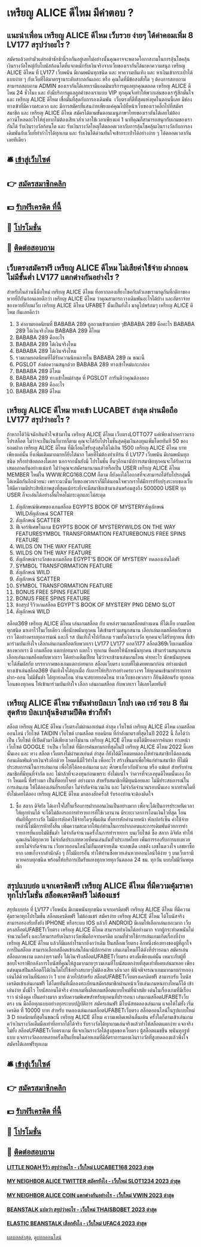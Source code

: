 # เหรียญ ALICE ดีไหม มีคำตอบ ?
## แนะนำเพื่อน เหรียญ ALICE ดีไหม เว็บรวย ง่ายๆ ได้ค่าคอมเพิ่ม 8 LV177 สรุปว่าอะไร ?
สมัครแล้วอย่ามัวแต่รอช้าชักช้านี่รอกันอยู่เลยไม่อย่างนั้นคุณอาจจะพลาดโอกาสงามในการลุ้นโชคลุ้นเงินรางวัลใหญ่กับโบนัสก้อนโตที่แจกหนักรับเงินจริงจากเว็บของเรากันได้มาหาความสนุก เหรียญ ALICE ดีไหม ที่ LV177 เว็บพนัน มีเกมพนันทุกชนิด และ หาความบันเทิง และ หาเงินเข้ากระเป๋าได้แบบง่าย ๆ กับเว็บที่ได้มาตรฐานระดับสากลกันเถอะ หรือ คุณใดที่มีข้อสงสัยใด ๆ ต้องการสอบถามสามารถสอบถาม ADMIN ของเรากันได้เลยเรามีแอดมินบริการดูแลทุกคุณตลอด เหรียญ ALICE ดีไหม 24 ชั่วโมง และ ยังมีบริการดูแลลูกค้าของเราแบบ VIP ทุกคุณจึงทำให้พวกเล่นของเรารู้สึกมั่นใจ และ เหรียญ ALICE ดีไหม เชื่อมั่นที่สุดกับการลงเดิมพัน  เว็บตรงที่ดีที่สุดแห่งยุคในตอนนี้เลย
มีช่องทางเข้าที่มีความสะดวก และ มีการสมัครที่แสนง่ายเพียงแค่คุณไปที่หน้าเว็บของเราคลิ๊กไปที่สมัครสมาชิก และ เหรียญ ALICE ดีไหม สมัครได้ตามขั้นตอนเมนูภาษาไทยของเรากันได้เลยไม่ต้องดาวน์โหลดอะไรให้ยุ่งยากไม่ต้องเสียเวล่ำเวลาใช้เวลาเพียงแค่ 1 นาทีคุณก็สามารถสนุกกับเกมของเรากันได้
รับเงินรางวัลก้อนโต และ รับเงินรางวัลใหญ่ได้ตลอดเวลากับการลุ้นโชคลุ้นเงินรางวัลกับการลงเดิมพันกับเว็บที่ทำกำไรได้ทุกเกม และ รับเงินได้ด่วนทันใจเข้ากระเป๋าได้อย่างง่าย ๆ ได้ตลอดเวลากันเลยทีเดียว

## 🛎 [เข้าสู่เว็บไซต์](https://bit.ly/3SdLNi2)
## 👉 [สมัครสมาชิกคลิก](https://bit.ly/3SdLNi2)
## 💵 [รับฟรีเครดิต ที่นี้](https://bit.ly/3dyRKHj)
## 👑 [โปรโมชั่น](https://bit.ly/3dyRKHj)
## 📱 [ติดต่อสอบถาม](https://bit.ly/3dyRKHj)

## เว็บตรงสมัครฟรี เหรียญ ALICE ดีไหม ไม่เสียค่าใช้จ่าย ฝากถอนไม่มีขั้นต่ำ LV177 แตกต่างกันอย่างไร ?
สำหรับในส่วนนี้มือใหม่ เหรียญ ALICE ดีไหม ที่อยากลองเสี่ยงโชคกับตัวเลขเรามาดูกันที่กติกาของหวยยี่กีกันก่อนเลยดีกว่า เหรียญ ALICE ดีไหม ว่าคุณสามารถวางเดิมพันอะไรได้บ้าง และอัตราจ่ายของหวยยี่กีบนเว็บ เหรียญ ALICE ดีไหม UFABET นั้นเป็นยังไง มาดูไปพร้อมๆ เหรียญ ALICE ดีไหม กันเลยดีกว่า
1. 3 คำถามยอดนิยมที่ BABABA 289 ถูกถามเข้ามาบ่อย ๆBABABA 289 คืออะไร BABABA 289 ได้เงินจริงไหม BABABA 289 ดีไหม
2. BABABA 289 คืออะไร
3. BABABA 289 ได้เงินจริงไหม
4. BABABA 289 ได้เงินจริงไหม
5. รวมเกมยอดนิยมที่ได้รับความนิยมภายใน BABABA 289 ณ ขณะนี้
6. PGSLOT ส่งต่อความสนุกด้วย BABABA 289 ทางเข้าใหม่แกะกล่อง
7. BABABA 289 ดีไหม
8. BABABA 289 ทางเข้าใหม่ล่าสุด ที่ PGSLOT การันตีว่าคุณต้องลอง
9. BABABA 289 คืออะไร
10. BABABA 289 ดีไหม

## เหรียญ ALICE ดีไหม ทางเข้า LUCABET ล่าสุด ผ่านมือถือ LV177 สรุปว่าอะไร ?
ถ้าหากได้วินิจฉัยสินหัวใจเข้ามาใน เหรียญ ALICE ดีไหม เว็บตรงLOTTO77 แค่เพียงฝากคราวแรก โปรสล็อต ไม่ว่าจะเป็นเงินกี่บาทก็ตาม คุณจะได้รับโปรโมชั่นสุดคุ้มเงินลงทุนเพิ่มโดยทันที 50 ของยอดฝาก เหรียญ ALICE ดีไหม ที่มีเงื่อนไขรับสูงสุดได้ไม่เกิน 1500 เหรียญ ALICE ดีไหม บาทเพียงแค่นั้น ยิ่งเพิ่มเติมมากมายก็ยิ่งได้มาก โดยที่ไม่ต้องทำเทิร์น ที่ LV177 เว็บพนัน มีเกมพนันทุกชนิด หรือทำข้อตกลงใดเลย นอกจากนั้นยังมี โปรโมชั่น อื่นๆอีกนานัปการสมาชิกทุกคนจะได้รับความเสมอภาคกันอย่างแน่แท้ ไม่ว่าคุณจะสมัครมานานแล้วหรือเป็น USER เหรียญ ALICE ดีไหม MEMBER ใหม่ใน WWW.RCG168.COM ก็ตาม ก็ยังคงได้โอกาสที่จะสามารถได้รับโปรกลุ่มนี้ได้เหมือกันอีกด้วยนะ เพราะฉะนั้นเว็บของพวกเราก็มิได้นอนใจพวกเราได้มีการปรับปรุงระบบของเว็บให้มีความมีประสิทธิภาพสูงที่สุดแม้กระทั่งจะมีสมาชิกเข้ามาเล่นพร้อมสูงถึง 500000 USER ทุก USER ก็จะเล่นได้อย่างลื่นไหลไม่กระตุกและไม่สะดุด
1. สัญลักษณ์พิเศษของเกมสล็อต EGYPTS BOOK OF MYSTERYสัญลักษณ์ WILDสัญลักษณ์ SCATTER
2. สัญลักษณ์ SCATTER
3. ฟีเจอร์พิเศษในเกม EGYPTS BOOK OF MYSTERYWILDS ON THE WAY FEATURESYMBOL TRANSFORMATION FEATUREBONUS FREE SPINS FEATURE
4. WILDS ON THE WAY FEATURE
5. WILDS ON THE WAY FEATURE
6. สัญลักษณ์รางวัลของเกมสล็อต EGYPT'S BOOK OF MYSTERY ทดลองเล่นได้ฟรี
7. SYMBOL TRANSFORMATION FEATURE
8. สัญลักษณ์ WILD
9. สัญลักษณ์ SCATTER
10. SYMBOL TRANSFORMATION FEATURE
11. BONUS FREE SPINS FEATURE
12. BONUS FREE SPINS FEATURE
13. ข้อสรุป รีวิวเกมสล็อต EGYPT'S BOOK OF MYSTERY PNG DEMO SLOT
14. สัญลักษณ์ WILD

สล็อต369 เหรียญ ALICE ดีไหม เล่นเกมสล็อต กับ แหล่งรวมเกมสล็อตต่างแดน ที่ได้เก็บ เกมสล็อต ทุกชนิด มาเอาไว้ในเว็บเดียว เพื่อนักพนันทุกคน ได้เข้ามาร่วมสนุกสนาน เลือกเล่นเกมสล็อตกับพวกเรา ได้อย่างครบทุกอารมณ์ และก็ รส บันเทิงใจไปกับเกม รวมทั้งเงินรางวัล ทุกคนจะได้รับทุกหน ที่เข้ามาร่วมบันเทิงใจ เลือกเล่นเกมสล็อตกับพวกเรา LV177 LV177 แอลวี177 สล็อต369เว็บเกมสล็อต ของพวกเรา มี เกมสล็อต แตกบ่อยมาก แตกไว ทุกเกม ที่คอยให้นักพนันทุกคน เข้ามาร่วมสนุกสนาน เลือกเล่นเกมสล็อตกับพวกเรา ได้อย่างเต็มเปี่ยม ไม่ว่าจะเข้ามาเล่นเกมไหน ค่ายอะไร นักพนันทุกคน จะได้สัมผัสกับ บรรยากาศของเกมแตกบ่อยมาก สล็อตเว็บตรง แบบที่ไม่เคยพบมาก่อน อย่างแน่แท้ ทางเข้าเล่นสล็อต369 บันเทิงใจได้ทุกเมื่อ กับการให้บริการอย่างครบวงจร ให้ทุกคนเข้ามาทำรายการ ฝาก-ถอน ไม่มีขั้นต่ำ ได้ทุกยอดโอน ท่านจะสบายยอดไหน ทางเว็บของพวกเรา ก็ยินดีต้อนรับ ทุกยอดโอนของทุกคน ให้เข้ามาร่วมบันเทิงใจ เลือก เล่นเกมสล็อต กับพวกเรา ได้เลยโดยทันที

## เหรียญ ALICE ดีไหม ราชันพ่ายบิลเบา โกปา เดอ เรย์ รอบ 8 ทีมสุดท้าย บิลเบาลุ้นชิงสามปีติด ข่าวกีฬา
สล็อต เหรียญ ALICE ดีไหม เว็บตรงไม่ผ่านเอเย่นต์ ล่าสุด เว็บไซต์ เหรียญ ALICE ดีไหม เกมสล็อตออนไลน์ เว็บไซต์ TAIDIN เว็บไซต์ เกมสล็อต ยอดนิยม ที่กำลังมาแรงที่สุดในปี 2022 นี้ ถือได้ว่า เป็น เว็บไซต์ ที่เปิดตัวมาได้เพียงเวลาไม่นาน เหรียญ ALICE ดีไหม แต่ได้มียอดการค้นหา ทางหน้า เว็บไซต์ GOOGLE ว่าเป็น เว็บไซต์ ที่มีการค้นหามากที่สุดในปี เหรียญ ALICE ดีไหม 2022 นี้เลยนั้นเอง และ ทาง สล็อต เว็บตรงไม่ผ่านเอเย่นต์ ล่าสุด ก็ยังได้มีโหมดทดลองให้ท่านสมาชิกได้ลองเล่นก่อนเดิมพันด้วยเงินจริงอีกด้วย โหมดนี้มีไว้ทำไม เพื่ออะไร สร้างขึ้นมาเพื่อให้แก่ท่านสมาชิก ที่ไม่มีประสบการณ์ในการเล่นเกม เพื่อให้ได้ลองเล่นเกม และ ศึกษาเกี่ยวกับตัวเกม หรือ แม้แต่ สำหรับท่านสมาชิกที่มีทุนที่จำกัด และ ไม่กล้าที่จะลงทุนก่อนเพราะ ยังไม่แน่ใจ ว่าควรที่จะลงทุนดีไหมนั้นเอง ถือ ว่า โหมดนี้ ที่สร้างมา เป็นที่ตอบโจทย์ อย่างมาก สำหรับสมาชิกที่มีทุนน้อยและ ไม่มีประสบการณ์ในการเล่นเกม ให้ได้ลองเล่นกี่รอบกี่ตา ไม่จำกัดจำนวนเงิน และ ไม่จำกัดจำนวนรอบนั้นเอง หากท่านใดที่ยังไม่เคยได้ลอง เหรียญ ALICE ดีไหม มาลองสักครั้งสิ รับรองท่านจะต้องติดใจ
1. ซื้อ สลาก ดิจิทัล ได้เอาใจใส่ในเรื่องการฝากถอนเงินเป็นอย่างมาก เพื่อจะได้เป็นการประหยัดเวลาให้ทุกท่านได้ จะได้ไม่ต้องรอการทำรายการที่ใช้เวลานาน มีระยะเวลาการโอนเงินไวที่สุด โอนทันทีที่ถูกรางวัล ไม่มีการหักค่าใช้จ่ายใดๆเพิ่มเติม ทั้งการหักค่านายหน้า หักเปอร์เซ็น ค่าใช้จ่ายเหล่านี้ไม่มีการหักทั้งสิ้น เพิ่มความสะดวกให้แก่ท่านในการฝากถอนและการเดิมพันด้วยการทำรายการที่แบบไม่มีขั้นต่ำ ไม่จำกัดจำนวนครั้งในการทำรายการ บนเว็บไซต์ ซื้อ สลาก ดิจิทัล ทำให้คุณเล่นได้ทุกหวย ไม่จำกัดประเภทหวยที่คนเล่นกันทั่วประเทศไทย เพิ่มการรองรับการแทงหวยแบบไม่จำกัดจำนวน เว็บหวยออนไลน์ไม่อั้นเลขจ่ายเต็ม จะเลขเด็ด เลขดัง เลขในดวงใจ เลขหาซื้อยาก เลขเก็งจากสำนักดัง ๆ ก็ไม่มีการอั้น ทำให้ท่านซื้อหวยเล่นหวยออนไลน์ได้ง่าย ๆ บนเว็บเรามีหวยครบทุกชนิด พร้อมให้บริการเปิดรับแทงทุกหวยทุกวันตลอด 24 ชม. ทุกวัน แบบไม่มีวันหยุดพัก

## สรุปแบบย่อ แจกเครดิตฟรี เหรียญ ALICE ดีไหม ที่มีความคุ้มราคาทุกโปรโมชั่น สล็อตเครดิตฟรี ไม่ต้องแชร์
สรุปแบบย่อ ที่ LV177 เว็บพนัน มีเกมพนันทุกชนิด แจกเครดิตฟรี เหรียญ ALICE ดีไหม ที่มีความคุ้มราคาทุกโปรโมชั่น สล็อตเครดิตฟรี ไม่ต้องแชร์ สมัครง่าย เหรียญ ALICE ดีไหม ได้โบนัสจริงสามารถรองรับทั้งยัง IPHONE หรือระบบ IOS แล้วก็ ANDROID มีเกมให้เลือกเล่นเยอะมาก เว็บตรงสล็อตUFABETเว็บตรง เหรียญ ALICE ดีไหม สามารถทำเงินได้อย่างมาก จากผู้กระทำดพนันไม่จำนวนกี่ครั้ง และก็สามารถรับเงินรางวัลเพิ่มอีกจากเครดิต แถมที่ช่วยใช้การเล่นเกมเกิดเรื่องที่ง่าย เหรียญ ALICE ดีไหม แล้วก็มีผลกำไรมากยิ่งกว่าเดิม ปั่นสล็อตเว็บตรง อีกหนึ่งช่องทางของผู้ที่ถูกใจการปั่นสล็อต สามารถเลือกสล็อตเข้าเล่นได้นานัปการค่าย เล่นเกมไหนก็ได้ดังที่ปรารถนา สมัครเล่นสล็อตภาพงาม แตกง่ายรวมทั้ง ได้เงินจริงสล็อตUFABETเว็บตรง ตรงนี้เพียงแค่นั้น เหมาะกับผู้ที่ชอบใจกราฟิกอลังการโบนัสที่คูณให้สูงมากมายๆรวมเกมที่โบนัสแตกง่ายที่สุดเท่าที่เคยเล่นมาเลย เพียงแต่หมุนสปินสล็อตก็ได้เงินโตไปใช้อย่างสบายๆไม่ต้องเสียเวล่ำเวลา พินิจพิจารณาเกมมากมายก่ายกอง เล่นได้ด้วยเงินที่น้อยกว่า 1 บาท ด้วยไปสำหรับ สล็อตUFABETเว็บตรงเครดิตฟรี สามารถรับ โบนัสเครดิตเข้าเล่นเกมฟรี ได้โดยทันทีเมื่อลงทะเบียนสมัครสมาชิกผ่านหน้าเว็บเล่นเกมหนทางไหนก็ได้ เข้าเล่นง่าย มั่งมีไว โบนัสถอนได้จริง
ค่ายเกมที่ผลิตเกมสล็อตแบบใหม่ที่นำสมัย เด่นในเรื่องเกมที่มีเรื่องราว น่าดึงดูด เป็นอย่างมาก มากับความพิเศษสำหรับทุกคนที่ปรารถนา เล่นเกมสล็อตUFABETเว็บตรง บน มือถือทุกแบบอย่างทุกระบบปฏิบัติการ สมัครเล่นฟรี มีโบนัสทดลองเล่นเกม แจกให้ไม่ยั้ง เริ่มเครดิต ที่ 10000 บาท สำหรับ ทดลองเล่นเกมสล็อตUFABETเว็บตรง สล็อตออนไลน์ในรูปแบบใหม่ 3 D ยอดนิยมที่สุดในขณะนี้ เหรียญ ALICE ดีไหม ความเพลิดเพลินตื่นเต้น ครั้งใดก็ตามเข้าเล่นเกมคว้าเงินรางวัลเต็มมือเท่าที่อยากได้ได้จริง รับรางวัลได้ทุกเกมเล่นจริงแล้วทำให้สล็อตแตกง่าย แจกจริงไม่ยั้ง สล็อตUFABETเว็บตรงเกม ที่แจกเงินรางวัลได้สูงสุดของเว็บตรง ตู้สล็อตแมชชีน พนันทุกรูปแบบ แจกรางวัลออกหลายครั้งเป็นเยี่ยมในค่ายเกมที่มีอัตราการมอบเงินรางวัลที่สูงทดลองแล้วพึงใจ สมัครได้เลยฟรีทุกเกม

## 🛎 [เข้าสู่เว็บไซต์](https://bit.ly/3SdLNi2)
## 👉 [สมัครสมาชิกคลิก](https://bit.ly/3SdLNi2)
## 💵 [รับฟรีเครดิต ที่นี้](https://bit.ly/3dyRKHj)
## 👑 [โปรโมชั่น](https://bit.ly/3dyRKHj)
## 📱 [ติดต่อสอบถาม](https://bit.ly/3dyRKHj)

#### [LITTLE NOAH รีวิว สรุปว่าอะไร - เว็บใหม่ LUCABET168 2023 ล่าสุด](https://atom.io/themes/little%20noah%20รีวิว%20สรุปว่าอะไร%20-%20เว็บใหม่%20lucabet168%202023%20ล่าสุด)
#### [MY NEIGHBOR ALICE TWITTER สมัครยังไง - เว็บใหม่ SLOT1234 2023 ล่าสุด](https://atom.io/themes/my%20neighbor%20alice%20twitter%20สมัครยังไง%20-%20เว็บใหม่%20slot1234%202023%20ล่าสุด)
#### [MY NEIGHBOR ALICE COIN แตกต่างกันอย่างไร - เว็บใหม่ VWIN 2023 ล่าสุด](https://atom.io/themes/my%20neighbor%20alice%20coin%20แตกต่างกันอย่างไร%20-%20เว็บใหม่%20vwin%202023%20ล่าสุด)
#### [BEANSTALK แปลว่า สรุปว่าอะไร - เว็บใหม่ THAISBOBET 2023 ล่าสุด](https://atom.io/themes/beanstalk%20แปลว่า%20สรุปว่าอะไร%20-%20เว็บใหม่%20thaisbobet%202023%20ล่าสุด)
#### [ELASTIC BEANSTALK เลือกยังไง - เว็บใหม่ UFAC4 2023 ล่าสุด](https://atom.io/themes/elastic%20beanstalk%20เลือกยังไง%20-%20เว็บใหม่%20ufac4%202023%20ล่าสุด)

[ผลบอลล่าสุด](https://siamsport.tv "ผลบอลล่าสุด"), [ดูบอลออนไลน์](https://siamsport.tv/ดูบอลสด "ดูบอลออนไลน์")